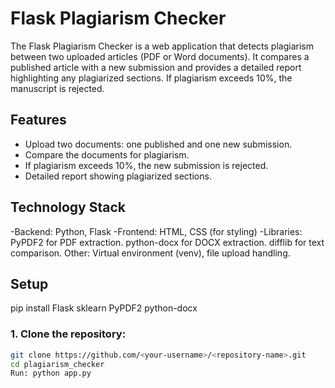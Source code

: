 # Flask Plagiarism Checker

The Flask Plagiarism Checker is a web application that detects plagiarism between two uploaded articles (PDF or Word documents). It compares a published article with a new submission and provides a detailed report highlighting any plagiarized sections. If plagiarism exceeds 10%, the manuscript is rejected.

## Features
- Upload two documents: one published and one new submission.
- Compare the documents for plagiarism.
- If plagiarism exceeds 10%, the new submission is rejected.
- Detailed report showing plagiarized sections.

## Technology Stack
-Backend: Python, Flask
-Frontend: HTML, CSS (for styling)
-Libraries: 
PyPDF2 for PDF extraction.
python-docx for DOCX extraction.
difflib for text comparison.
Other: Virtual environment (venv), file upload handling.

## Setup
pip install Flask sklearn PyPDF2 python-docx

### 1. Clone the repository:

```bash
git clone https://github.com/<your-username>/<repository-name>.git
cd plagiarism_checker
Run: python app.py
